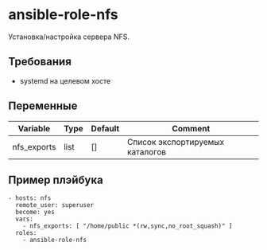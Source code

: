 ansible-role-nfs
=========

Установка/настройка сервера NFS.

Требования
------------

- systemd на целевом хосте

Переменные
------------

| Variable | Type | Default | Comment |
| ------ | ------ | -------  | ---------- |
| nfs_exports | list | [] | Список экспортируемых каталогов |

Пример плэйбука
--------------

    - hosts: nfs
      remote_user: superuser
      become: yes
      vars:
        - nfs_exports: [ "/home/public *(rw,sync,no_root_squash)" ]
      roles:
        - ansible-role-nfs